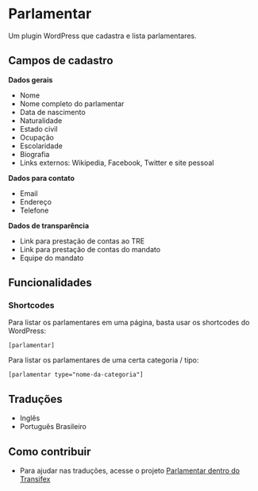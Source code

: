 # Parlamentar
Um plugin WordPress que cadastra e lista parlamentares.

## Campos de cadastro
**Dados gerais**

* Nome
* Nome completo do parlamentar
* Data de nascimento
* Naturalidade
* Estado civil
* Ocupação
* Escolaridade
* Biografia
* Links externos: Wikipedia, Facebook, Twitter e site pessoal

**Dados para contato**

* Email
* Endereço
* Telefone

**Dados de transparência**

* Link para prestação de contas ao TRE
* Link para prestação de contas do mandato
* Equipe do mandato

## Funcionalidades
### Shortcodes
Para listar os parlamentares em uma página, basta usar os shortcodes do WordPress:
```
[parlamentar]
```

Para listar os parlamentares de uma certa categoria / tipo:
```
[parlamentar type="nome-da-categoria"]
```
## Traduções
* Inglês
* Português Brasileiro


## Como contribuir
* Para ajudar nas traduções, acesse o projeto [Parlamentar dentro do Transifex](https://www.transifex.com/campanha-completa/parlamentar/)
